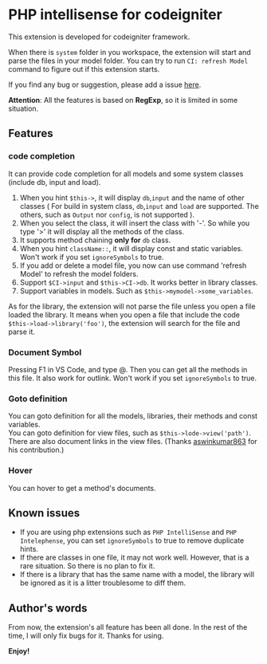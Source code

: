 # PHP intellisense for codeigniter

This extension is developed for codeigniter framework.

When there is `system` folder in you workspace, the extension will start and parse the files in your model folder. You can try to run `CI: refresh Model` command to figure out if this extension starts.

If you find any bug or suggestion, please add a issue [here](https://github.com/smallp/vscode-ci/issues).

**Attention**: All the features is based on **RegExp**, so it is limited in some situation.

## Features

### code completion

It can provide code completion for all models and some system classes (include db, input and load).

1. When you hint `$this->`, it will display `db`,`input` and the name of other classes ( For build in system class, `db`,`input` and `load` are supported. The others, such as `Output` nor `config`, is not supported ).
2. When you select the class, it will insert the class with '-'. So while you type '>' it will display all the methods of the class.
3. It supports method chaining **only for** `db` class.
4. When you hint `className::`, it will display const and static variables. Won't work if you set `ignoreSymbols` to true.
5. If you add or delete a model file, you now can use command 'refresh Model' to refresh the model folders.
6. Support `$CI->input` and `$this->CI->db`. It works better in library classes.
7. Support variables in models. Such as `$this->mymodel->some_variables`.

As for the library, the extension will not parse the file unless you open a file loaded the library. It means when you open a file that include the code `$this->load->library('foo')`, the extension will search for the file and parse it.

### Document Symbol

Pressing F1 in VS Code, and type @. Then you can get all the methods in this file. It also work for outlink. Won't work if you set `ignoreSymbols` to true.

### Goto definition

You can goto definition for all the models, libraries, their methods and const variables.  
You can goto definition for view files, such as `$this->lode->view('path')`. There are also document links in the view files. (Thanks [aswinkumar863](https://github.com/aswinkumar863) for his contribution.)

### Hover

You can hover to get a method's documents.

## Known issues
* If you are using php extensions such as `PHP IntelliSense` and `PHP Intelephense`, you can set `ignoreSymbols` to true to remove duplicate hints.
* If there are classes in one file, it may not work well. However, that is a rare situation. So there is no plan to fix it.
* If there is a library that has the same name with a model, the library will be ignored as it is a litter troublesome to diff them.

## Author's words
From now, the extension's all feature has been all done. In the rest of the time, I will only fix bugs for it. Thanks for using.

**Enjoy!**
